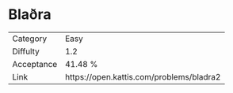 # Blaðra

<table>
    <tr>
        <td>Category</td>
        <td>Easy</td>
    </tr>
    <tr>
        <td>Diffulty</td>
        <td>1.2</td>
    </tr>
    <tr>
        <td>Acceptance</td>
        <td>41.48 %</td>
    </tr>
    <tr>
        <td>Link</td>
        <td>https://open.kattis.com/problems/bladra2</td>
    </tr>
</table>